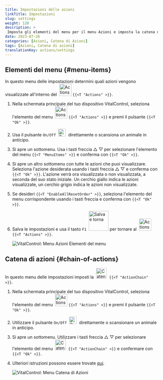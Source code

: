 ```yaml
---
title: Impostazioni delle azioni
linkTitle: Impostazioni
slug: settings
weight: 120
description: >
 Imposta gli elementi del menu per il menu Azioni e imposta la catena di azioni
date: 2023-07-26
categories: [Azioni, Catena di Azioni]
tags: [Azioni, Catena di azioni]
translationKey: actions/settings
---
```

## Elementi del menu {#menu-items}

In questo menu delle impostazioni determini quali azioni vengono visualizzate all'interno del &nbsp;<img src="/icons/actions.svg" width="40" align="bottom" alt="Actions" /> `{{<T "Actions" >}}`.

1. Nella schermata principale del tuo dispositivo VitalControl, seleziona l'elemento del menu &nbsp;<img src="/icons/actions.svg" width="40" align="bottom" alt="Actions" /> `{{<T "Actions" >}}` e premi il pulsante `{{<T "Ok" >}}`.

2. Usa il pulsante `On/Off` &nbsp;<img src="/icons/gear.svg" width="25" align="bottom" alt="Catena di azioni" />&nbsp; direttamente o scansiona un animale in anticipo.

3. Si apre un sottomenu. Usa i tasti freccia △ ▽ per selezionare l'elemento del menu `{{<T "MenuItems" >}}` e conferma con `{{<T "Ok" >}}`.

4. Si apre un altro sottomenu con tutte le azioni che puoi visualizzare. Seleziona l'azione desiderata usando i tasti freccia △ ▽ e conferma con `{{<T "Ok" >}}`. L'azione verrà ora visualizzata o non visualizzata, a seconda del suo stato iniziale. Un cerchio giallo indica le azioni visualizzate, un cerchio grigio indica le azioni non visualizzate.

5. Se desideri `{{<T "EnableAllResetOrder" >}}`, seleziona l'elemento del menu corrispondente usando i tasti freccia e conferma con `{{<T "Ok" >}}`.

6. Salva le impostazioni e usa il tasto `F1` &nbsp;<img src="/icons/footer/save_exit.svg" width="65" align="bottom" alt="Salva e torna" /> per tornare al &nbsp;<img src="/icons/actions.svg" width="40" align="bottom" alt="Actions" /> `{{<T "Actions" >}}`.

    ![VitalControl: Menu Azioni Elementi del menu](../images/menu.png "Elementi del menu")

## Catena di azioni {#chain-of-actions}

In questo menu delle impostazioni imposti la &nbsp;<img src="/icons/actions/action-chain.svg" width="35" align="bottom" alt="Catena di azioni" />&nbsp; `{{<T "ActionChain" >}}`.

1. Nella schermata principale del tuo dispositivo VitalControl, seleziona l'elemento del menu &nbsp;<img src="/icons/actions.svg" width="40" align="bottom" alt="Actions" /> `{{<T "Actions" >}}` e premi il pulsante `{{<T "Ok" >}}`.


2. Utilizzare il pulsante `On/Off` &nbsp;<img src="/icons/gear.svg" width="25" align="bottom" alt="Catena di azioni" />&nbsp; direttamente o scansionare un animale in anticipo.

3. Si apre un sottomenu. Utilizzare i tasti freccia △ ▽ per selezionare l'elemento del menu &nbsp;<img src="/icons/actions/action-chain.svg" width="35" align="bottom" alt="Catena di azioni" />&nbsp; `{{<T "ActionChain" >}}` e confermare con `{{<T "Ok" >}}`.

4. Ulteriori istruzioni possono essere trovate [qui](/it/docs/chain-of-actions/#set-chain-of-actions).

    ![VitalControl: Menu Catena di Azioni](../images/chainofactions.png "Catena di Azioni")

